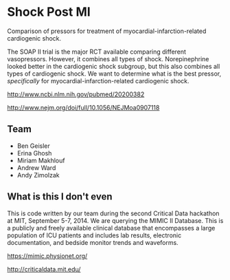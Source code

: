 Shock Post MI
========

Comparison of pressors for treatment of myocardial-infarction-related
cardiogenic shock.

The SOAP II trial is the major RCT available comparing different
vasopressors. However, it combines all types of shock. Norepinephrine
looked better in the cardiogenic shock subgroup, but this also
combines all types of cardiogenic shock. We want to determine what is
the best pressor, *specifically* for myocardial-infarction-related
cardiogenic shock.

http://www.ncbi.nlm.nih.gov/pubmed/20200382

http://www.nejm.org/doi/full/10.1056/NEJMoa0907118

Team
----
* Ben Geisler
* Erina Ghosh
* Miriam Makhlouf
* Andrew Ward
* Andy Zimolzak

What is this I don't even
----

This is code written by our team during the second Critical Data
hackathon at MIT, September 5-7, 2014. We are querying the MIMIC II
Database. This is a publicly and freely available clinical database
that encompasses a large population of ICU patients and includes lab
results, electronic documentation, and bedside monitor trends and
waveforms.

https://mimic.physionet.org/

http://criticaldata.mit.edu/

